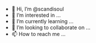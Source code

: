 - 👋 Hi, I’m @scandisoul
- 👀 I’m interested in ...
- 🌱 I’m currently learning ...
- 💞️ I’m looking to collaborate on ...
- 📫 How to reach me ...

<!---
scandisoul/scandisoul is a ✨ special ✨ repository because its `README.md` (this file) appears on your GitHub profile.
You can click the Preview link to take a look at your changes.
--->
